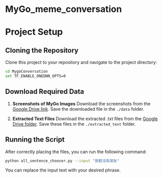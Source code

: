 # MyGo_meme_conversation
# Project Setup

## Cloning the Repository
Clone this project to your repository and navigate to the project directory:

```bash
cd MygoConversation
set TF_ENABLE_ONEDNN_OPTS=0
```

## Download Required Data

1. **Screenshots of MyGo Images**
   Download the screenshots from the [Google Drive link](https://drive.google.com/file/d/1rrTsw4wmsTbzYgN9JO_EQg3VBy98z2kz/view?fbclid=IwY2xjawH4hTNleHRuA2FlbQIxMAABHU3UFQNUggnsXUSzf_CVnLkv6Afov-DDY1jeMYoxmzu2wHfVzJz2LqRH5Q_aem_fOrZZT9sRkUGEQXgqinazw).
   Save the downloaded file in the `./data` folder.

2. **Extracted Text Files**
   Download the extracted .txt files from the [Google Drive folder](https://drive.google.com/drive/folders/1J7NPczoyrtd_OoZLZn7Jtruui58q9l2K?usp=sharing).
   Save these files in the `./extracted_text` folder.

## Running the Script
After correctly placing the files, you can run the following command:

```bash
python all_sentence_chooser.py --input "我都沒有朋友"
```

You can replace the input text with your desired phrase.


